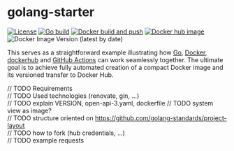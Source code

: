 # golang-starter

[![License](https://img.shields.io/badge/License-Apache%202.0-blue.svg)](https://opensource.org/licenses/Apache-2.0)
[![Go build](https://github.com/larmic/golang-starter/actions/workflows/go-build.yml/badge.svg)](https://github.com/larmic/golang-starter/actions/workflows/go-build.yml)
[![Docker build and push](https://github.com/larmic/golang-starter/actions/workflows/docker-build-and-push.yml/badge.svg)](https://github.com/larmic/golang-starter/actions/workflows/docker-build-and-push.yml)
[![Docker hub image](https://img.shields.io/docker/image-size/larmic/golang-starter-example?label=dockerhub)](https://hub.docker.com/repository/docker/larmic/golang-starter-example)
![Docker Image Version (latest by date)](https://img.shields.io/docker/v/larmic/golang-starter-example)

This serves as a straightforward example illustrating how 
[Go](https://go.dev/), [Docker](https://www.docker.com/), [dockerhub](https://hub.docker.com/) 
and [GitHub Actions](https://github.com/features/actions) can work seamlessly together. 
The ultimate goal is to achieve fully automated creation of a compact Docker image and its versioned 
transfer to Docker Hub.

// TODO Requirements  
// TODO Used technologies (renovate, gin, ...)  
// TODO explain VERSION, open-api-3.yaml, dockerfile
// TODO system view as image?  
// TODO structure oriented on https://github.com/golang-standards/project-layout  
// TODO how to fork (hub credentials, ...)  
// TODO example requests  